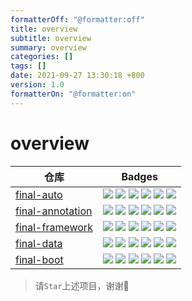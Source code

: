 ```yaml
---
formatterOff: "@formatter:off"
title: overview 
subtitle: overview 
summary: overview
categories: [] 
tags: [] 
date: 2021-09-27 13:30:18 +800 
version: 1.0
formatterOn: "@formatter:on"
---
```


# overview



<table>
  <thead>
    <tr>
      <th>
        仓库
      </th>
      <th>
        Badges
      </th>
    </tr>
  </thead>
  <tbody>
<!-- final-auto -->
    <tr>
      <td>
        <a href="https://github.com/final-projects/final-auto">final-auto</a>
      </td>
      <td class="text-center">
        <img style="display: inline-block;" src="https://github.com/final-projects/final-auto/workflows/ci/badge.svg"/>
        <img style="display: inline-block" src="https://img.shields.io/maven-central/v/org.ifinalframework.auto/final-auto?label=maven&color=success"/>
        <img style="display: inline-block" src="https://img.shields.io/nexus/r/org.ifinalframework.auto/final-auto?server=https://s01.oss.sonatype.org"/>
        <img style="display: inline-block" src="https://img.shields.io/nexus/s/org.ifinalframework.auto/final-auto?server=https://s01.oss.sonatype.org"/>
        <img style="display: inline-block" src="https://img.shields.io/github/stars/final-projects/final-auto"/>
        <img style="display: inline-block" src="https://codecov.io/gh/final-projects/final-auto/branch/main/graph/badge.svg"/>
      </td>
    </tr>
    <!-- final-annotation -->
    <tr>
      <td>
        <a href="https://github.com/final-projects/final-annotation">final-annotation</a>
      </td>
      <td class="text-center">
        <img src="https://github.com/final-projects/final-annotation/workflows/ci/badge.svg"/>
        <img src="https://img.shields.io/maven-central/v/org.ifinalframework.annotation/final-annotation?label=maven&color=success"/>
        <img src="https://img.shields.io/nexus/r/org.ifinalframework.annotation/final-annotation?server=https://s01.oss.sonatype.org"/>
        <img src="https://img.shields.io/nexus/s/org.ifinalframework.annotation/final-annotation?server=https://s01.oss.sonatype.org"/>
        <img src="https://img.shields.io/github/stars/final-projects/final-annotation"/>
        <img src="https://codecov.io/gh/final-projects/final-annotation/branch/main/graph/badge.svg"/>
      </td>
    </tr>
    <!-- final-framework -->
    <tr>
      <td>
        <a href="https://github.com/final-projects/final-framework">final-framework</a>
      </td>
      <td class="text-center">
        <img src="https://github.com/final-projects/final-framework/workflows/ci/badge.svg"/>
        <img src="https://img.shields.io/maven-central/v/org.ifinalframework/final-framework?label=maven&color=success"/>
        <img src="https://img.shields.io/nexus/r/org.ifinalframework/final-framework?server=https://s01.oss.sonatype.org"/>
        <img src="https://img.shields.io/nexus/s/org.ifinalframework/final-framework?server=https://s01.oss.sonatype.org"/>
        <img src="https://img.shields.io/github/stars/final-projects/final-framework"/>
        <img src="https://codecov.io/gh/final-projects/final-framework/branch/main/graph/badge.svg"/>
      </td>
    </tr>
    <!-- final-data -->
    <tr>
      <td>
        <a href="https://github.com/final-projects/final-data">final-data</a>
      </td>
      <td class="text-center">
        <img src="https://github.com/final-projects/final-data/workflows/ci/badge.svg"/>
        <img src="https://img.shields.io/maven-central/v/org.ifinalframework.data/final-data?label=maven&color=success"/>
        <img src="https://img.shields.io/nexus/r/org.ifinalframework.data/final-data?server=https://s01.oss.sonatype.org"/>
        <img src="https://img.shields.io/nexus/s/org.ifinalframework.data/final-data?server=https://s01.oss.sonatype.org"/>
        <img src="https://img.shields.io/github/stars/final-projects/final-data"/>
        <img src="https://codecov.io/gh/final-projects/final-data/branch/main/graph/badge.svg"/>
      </td>
    </tr>
    <!-- final-boot -->
    <tr>
      <td>
        <a href="https://github.com/final-projects/final-boot">final-boot</a>
      </td>
      <td class="text-center">
        <img src="https://github.com/final-projects/final-boot/workflows/ci/badge.svg"/>
        <img src="https://img.shields.io/maven-central/v/org.ifinalframework.boot/final-boot?label=maven&color=success"/>
        <img src="https://img.shields.io/nexus/r/org.ifinalframework.boot/final-boot?server=https://s01.oss.sonatype.org"/>
        <img src="https://img.shields.io/nexus/s/org.ifinalframework.boot/final-boot?server=https://s01.oss.sonatype.org"/>
        <img src="https://img.shields.io/github/stars/final-projects/final-boot"/>
        <img src="https://codecov.io/gh/final-projects/final-boot/branch/main/graph/badge.svg"/>
      </td>
    </tr>
  </tbody>
</table>

> 请`Star`上述项目，谢谢🙏

